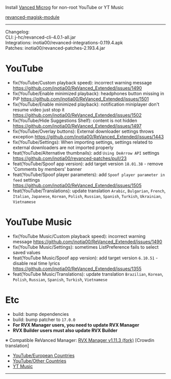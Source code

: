 
Install [Vanced Microg](https://github.com/TeamVanced/VancedMicroG/releases) for non-root YouTube or YT Music  

[revanced-magisk-module](https://github.com/j-hc/revanced-magisk-module)  

---
Changelog:  
CLI: j-hc/revanced-cli-4.0.1-all.jar  
Integrations: inotia00/revanced-integrations-0.119.4.apk  
Patches: inotia00/revanced-patches-2.193.4.jar  

YouTube
==
- fix(YouTube/Custom playback speed): incorrect warning message https://github.com/inotia00/ReVanced_Extended/issues/1490
- fix(YouTube/Enable minimized playback): headphones button missing in PiP https://github.com/inotia00/ReVanced_Extended/issues/1501
- fix(YouTube/Enable minimized playback): notification miniplayer don't resume video just stop it https://github.com/inotia00/ReVanced_Extended/issues/1502
- fix(YouTube/Hide Suggestions Shelf): content is not hidden https://github.com/inotia00/ReVanced_Extended/issues/1497
- fix(YouTube/Overlay buttons): External downloader settings throws exception https://github.com/inotia00/ReVanced_Extended/issues/1443
- fix(YouTube/Settings): When importing settings, settings related to external downloaders are not imported properly
- feat(YouTube/Alternative thumbnails): add `Using DeArrow API` settings https://github.com/inotia00/revanced-patches/pull/23
- feat(YouTube/Spoof app version): add target version `18.01.38` - remove 'Comments by members' banner
- feat(YouTube/Spoof player parameters): add `Spoof player parameter in feed` settings https://github.com/inotia00/ReVanced_Extended/issues/1505
- feat(YouTube/Translations): update translation
`Arabic`, `Bulgarian`, `French`, `Italian`, `Japanese`, `Korean`, `Polish`, `Russian`, `Spanish`, `Turkish`, `Ukrainian`, `Vietnamese`


YouTube Music
==
- fix(YouTube Music/Custom playback speed): incorrect warning message https://github.com/inotia00/ReVanced_Extended/issues/1490
- fix(YouTube Music/Settings): sometimes ListPreference fails to select saved values
- feat(YouTube Music/Spoof app version): add target version `6.10.51` - disable real time lyrics https://github.com/inotia00/ReVanced_Extended/issues/1355
- feat(YouTube Music/Translations): update translation
`Brazilian`, `Korean`, `Polish`, `Russian`, `Spanish`, `Turkish`, `Vietnamese`


Etc
==
- build: bump dependencies
- build: bump patcher to `17.0.0`
- **For RVX Manager users, you need to update RVX Manager**
- **RVX Builder users must also update RVX Builder**


※ Compatible ReVanced Manager: [RVX Manager v1.11.3 (fork)](https://github.com/inotia00/revanced-manager/releases/tag/v1.11.3)
[Crowdin translation]
- [YouTube/European Countries](https://crowdin.com/project/revancedextendedeu)
- [YouTube/Other Countries](https://crowdin.com/project/revancedextended)
- [YT Music](https://crowdin.com/project/revanced-music-extended)


---  
